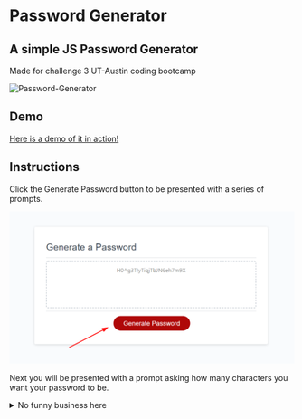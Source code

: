 # Password Generator
 ## A simple JS Password Generator
 Made for challenge 3 UT-Austin coding bootcamp

![Password-Generator](../Password-Generator/assets/images/Password_Generator_.gif "How to use gif")

## Demo

[Here is a demo of it in action!](https://andrew87e.github.io/Password-Generator/) 

## Instructions

Click the Generate Password button to be presented with a series of prompts. 

![Password-Generator2](./assets/images/2022-06-24_22-36.png)

Next you will be presented with a prompt asking how many characters you want your password to be. 
<details>
    <summary>No funny business here</summary>
    <br>
    The generator will stop here and alert if a valid number is not entered.
        
    </details>

![password-generator3](./assets/images/2022-06-24_22-37.png)

Choose if you want Uppercase letters in your password or not. Ok for yes, Cancel for no.

![password-generator4](./assets/images/2022-06-24_22-37_1.png)

Choose if you want Lowercase letters in your password or not.

![password-generator4](./assets/images/2022-06-24_22-37_2.png)

Choose if you want Numbers in your password or not. 

![password-generator4](./assets/images/2022-06-24_22-38.png)

Finally, choose if you want special characters in your password or not. 

![password-generator4](./assets/images/2022-06-24_22-38_1.png)

Once you make all of your choices. your password will be displayed inthe box!

![password-generator4](./assets/images/2022-06-24_22-38_2.png)

## Team

[![Andrew Edwards](https://avatars.githubusercontent.com/u/106359255?size=100)](https://github.com/andrew87e)

[Andrew Edwards](https://github.com/andrew87e) 

## [License](https://github.com/Andrew87E/Horiseon-Marketing/blob/main/LICENSE)
 

MIT © [Andrew Edwards](https://github.com/andrew87e)